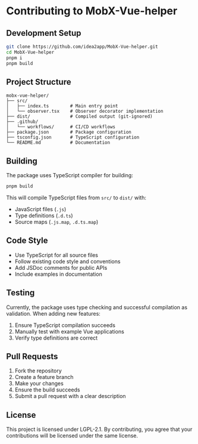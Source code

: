 # Contributing to MobX-Vue-helper

## Development Setup

```bash
git clone https://github.com/idea2app/MobX-Vue-helper.git
cd MobX-Vue-helper
pnpm i
pnpm build
```

## Project Structure

```text
mobx-vue-helper/
├── src/
│   ├── index.ts        # Main entry point
│   └── observer.tsx    # Observer decorator implementation
├── dist/               # Compiled output (git-ignored)
├── .github/
│   └── workflows/      # CI/CD workflows
├── package.json        # Package configuration
├── tsconfig.json       # TypeScript configuration
└── README.md           # Documentation
```

## Building

The package uses TypeScript compiler for building:

```bash
pnpm build
```

This will compile TypeScript files from `src/` to `dist/` with:

- JavaScript files (`.js`)
- Type definitions (`.d.ts`)
- Source maps (`.js.map`, `.d.ts.map`)

## Code Style

- Use TypeScript for all source files
- Follow existing code style and conventions
- Add JSDoc comments for public APIs
- Include examples in documentation

## Testing

Currently, the package uses type checking and successful compilation as validation. When adding new features:

1. Ensure TypeScript compilation succeeds
2. Manually test with example Vue applications
3. Verify type definitions are correct

## Pull Requests

1. Fork the repository
2. Create a feature branch
3. Make your changes
4. Ensure the build succeeds
5. Submit a pull request with a clear description

## License

This project is licensed under LGPL-2.1. By contributing, you agree that your contributions will be licensed under the same license.
